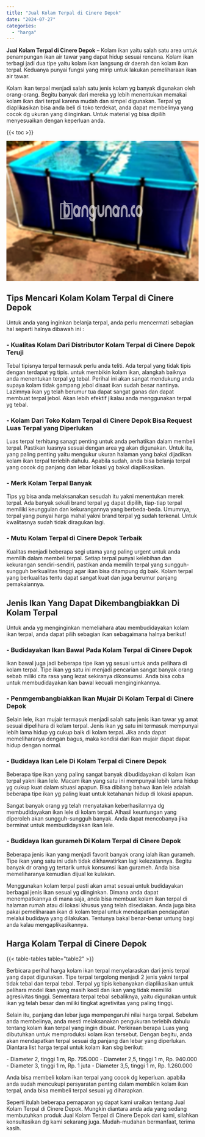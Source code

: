 ```yaml
---
title: "Jual Kolam Terpal di Cinere Depok"
date: "2024-07-27"
categories: 
  - "harga"
---
```


**Jual Kolam Terpal di Cinere Depok** – Kolam ikan yaitu salah satu area untuk penampungan ikan air tawar yang dapat hidup sesuai rencana. Kolam ikan terbagi jadi dua tipe yaitu kolam ikan langsung dr daerah dan kolam ikan terpal. Keduanya punyai fungsi yang mirip untuk lakukan pemeliharaan ikan air tawar.

Kolam ikan terpal menjadi salah satu jenis kolam yg banyak digunakan oleh orang-orang. Begitu banyak dari mereka yg lebih menentukan memakai kolam ikan dari terpal karena mudah dan simpel digunakan. Terpal yg diaplikasikan bisa anda beli di toko terdekat, anda dapat membelinya yang cocok dg ukuran yang diinginkan. Untuk material yg bisa dipilih menyesuaikan dengan keperluan anda.

{{< toc >}}

![Jual Kolam Terpal di Cinere Depok](/images/jual-kolam-terpal-55.png)

## Tips Mencari Kolam Kolam Terpal di Cinere Depok

Untuk anda yang inginkan belanja terpal, anda perlu mencermati sebagian hal seperti halnya dibawah ini :

### \- Kualitas Kolam Dari Distributor Kolam Terpal di Cinere Depok Teruji

Tebal tipisnya terpal termasuk perlu anda teliti. Ada terpal yang tidak tipis dengan terdapat yg tipis. untuk membikin kolam ikan, alangkah baiknya anda menentukan terpal yg tebal. Perihal ini akan sangat mendukung anda supaya kolam tidak gampang jebol disaat ikan sudah besar nantinya. Lazimnya ikan yg telah berumur tua dapat sangat ganas dan dapat membuat terpal jebol. Akan lebih efektif jikalau anda menggunakan terpal yg tebal.

### \- Kolam Dari Toko Kolam Terpal di Cinere Depok Bisa Request Luas Terpal yang Diperlukan

Luas terpal terhitung sanagt penting untuk anda perhatikan dalam membeli terpal. Pastikan luasnya sesuai dengan area yg akan digunakan. Untuk itu, yang paling penting yaitu mengukur ukuran halaman yang bakal dijadikan kolam ikan terpal terlebih dahulu. Apabila sudah, anda bisa belanja terpal yang cocok dg panjang dan lebar lokasi yg bakal diaplikasikan.

### \- Merk Kolam Terpal Banyak

Tips yg bisa anda melaksanakan sesudah itu yakni menentukan merek terpal. Ada banyak sekali brand terpal yg dapat dipilih, tiap-tiap terpal memiliki keunggulan dan kekurangannya yang berbeda-beda. Umumnya, terpal yang punyai harga mahal yakni brand terpal yg sudah terkenal. Untuk kwalitasnya sudah tidak diragukan lagi.

### \- Mutu Kolam Terpal di Cinere Depok Terbaik

Kualitas menjadi beberapa segi utama yang paling urgent untuk anda memilih dalam membeli terpal. Setiap terpal punyai kelebihan dan kekurangan sendiri-sendiri, pastikan anda memilih terpal yang sungguh-sungguh berkualitas tinggi agar ikan bisa ditampung dg baik. Kolam terpal yang berkualitas tentu dapat sangat kuat dan juga berumur panjang pemakaiannya.

## Jenis Ikan Yang Dapat Dikembangbiakkan Di Kolam Terpal

Untuk anda yg menginginkan memeliahara atau membudidayakan kolam ikan terpal, anda dapat pilih sebagian ikan sebagaimana halnya berikut!

### \- Budidayakan Ikan Bawal Pada Kolam Terpal di Cinere Depok

Ikan bawal juga jadi beberapa tipe ikan yg sesuai untuk anda pelihara di kolam terpal. Tipe ikan yg satu ini menjadi pencarian sangat banyak orang sebab miliki cita rasa yang lezat sekiranya dikonsumsi. Anda bisa coba untuk membudidayakan kan bawal kecuali menginginkannya.

### \- Penmgembangbiakkan Ikan Mujair Di Kolam Terpal di Cinere Depok

Selain lele, ikan mujair termasuk menjadi salah satu jenis ikan tawar yg amat sesuai dipelihara di kolam terpal. Jenis ikan yg satu ini termasuk mempunyai lebih lama hidup yg cukup baik di kolam terpal. Jika anda dapat memeliharanya dengan bagus, maka kondisi dari ikan mujair dapat dapat hidup dengan normal.

### \- Budidaya Ikan Lele Di Kolam Terpal di Cinere Depok

Beberapa tipe ikan yang paling sangat banyak dibudidayakan di kolam ikan terpal yakni ikan lele. Macam ikan yang satu ini mempunyai lebih lama hidup yg cukup kuat dalam situasi apapun. Bisa dibilang bahwa ikan lele adalah beberapa tipe ikan yg paling kuat untuk ketahanan hidup di lokasi apapun.

Sangat banyak orang yg telah menyatakan keberhasilannya dg membudidayakan ikan lele di kolam terpal. Alhasil keuntungan yang diperoleh akan sungguh-sungguh banyak. Anda dapat mencobanya jika berminat untuk membudidayakan ikan lele.

### \- Budidaya Ikan gurameh Di Kolam Terpal di Cinere Depok

Beberapa jenis ikan yang menjadi favorit banyak orang ialah ikan gurameh. Tipe ikan yang satu ini udah tidak dikhawatirkan lagi kelezatannya. Begitu banyak dr orang yg tertarik untuk konsumsi ikan gurameh. Anda bisa memeliharanya kemudian dijual ke kulakan.

Menggunakan kolam terpal pasti akan amat sesuai untuk budidayakan berbagai jenis ikan sesuai yg diinginkan. Dimana anda dapat menempatkannya di mana saja, anda bisa membuat kolam ikan terpal di halaman rumah atau di lokasi khusus yang telah disediakan. Anda juga bisa pakai pemeliharaan ikan di kolam terpal untuk mendapatkan pendapatan melalui budidaya yang dilakukan. Tentunya bakal benar-benar untung bagi anda kalau mengaplikasikannya.

## Harga Kolam Terpal di Cinere Depok

{{< table-tables table="table2" >}}

Berbicara perihal harga kolam ikan terpal menyelaraskan dari jenis terpal yang dapat digunakan. Tipe terpal tergolong menjadi 2 jenis yakni terpal tidak tebal dan terpal tebal. Terpal yg tipis kebanyakan diaplikasikan untuk pelihara model ikan yang masih kecil dan ikan yang tidak memiliki agresivitas tinggi. Sementara terpal tebal sebaliknya, yaitu digunakan untuk ikan yg telah besar dan miliki tingkat agretivitas yang paling tinggi.

Selain itu, panjang dan lebar juga mempengaruhi nilai harga terpal. Sebelum anda membelinya, anda mesti melaksanakan pengukuran terlebih dahulu tentang kolam ikan terpal yang ingin dibuat. Perkiraan berapa Luas yang dibutuhkan untuk memproduksi kolam ikan tersebut. Dengan begitu, anda akan mendapatkan terpal sesuai dg panjang dan lebar yang diperlukan. Diantara list harga terpal untuk kolam ikan sbg berikut:

\- Diameter 2, tinggi 1 m, Rp. 795.000 - Diameter 2,5, tinggi 1 m, Rp. 940.000 - Diameter 3, tinggi 1 m, Rp. 1 juta - Diameter 3,5, tinggi 1 m, Rp. 1.260.000

Anda bisa membeli kolam ikan terpal yang cocok dg keperluan. apabila anda sudah mencukupi persyaratan penting dalam membikin kolam ikan terpal, anda bisa membeli terpal sesuai yg diharapkan.

Seperti itulah beberapa pemaparan yg dapat kami uraikan tentang Jual Kolam Terpal di Cinere Depok. Mungkin diantara anda ada yang sedang membutuhkan produk Jual Kolam Terpal di Cinere Depok dari kami, silahkan konsultasikan dg kami sekarang juga. Mudah-mudahan bermanfaat, terima kasih.
